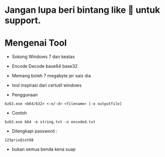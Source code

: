 <h1>Jangan lupa beri bintang like 🌟 untuk support.</h1>

# Mengenai Tool 
- Sokong Windows 7 dan keatas
- Encode Decode base64 base32
- Memang boleh 7 megabyte jer saiz dia
- tool inspirasi dari certutil windows

- Penggunaan
```shell
bz63.exe <b64/b32> <-e/-d> <filename> [-o outputfile]
```

- Contoh
```shell
bz63.exe b64 -e string.txt -o encoded.txt
```

- Dilengkapi password :
```console
123priv@iot88
```


- bukan semua benda kena suap
